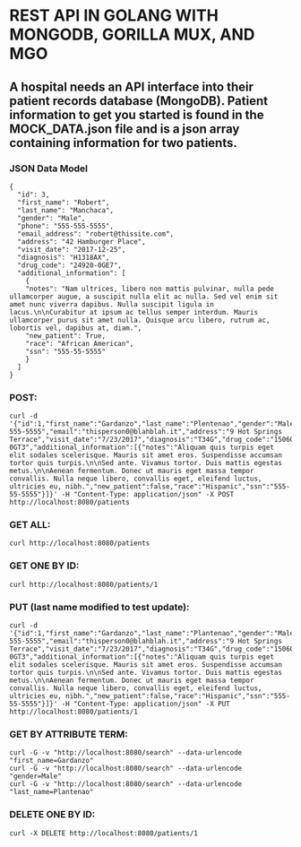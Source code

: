 # REST API IN GOLANG WITH MONGODB, GORILLA MUX, AND MGO

## A hospital needs an API interface into their patient records database (MongoDB). Patient information to get you started is found in the MOCK_DATA.json file and is a json array containing information for two patients.

### JSON Data Model
```
{
  "id": 3,
  "first_name": "Robert",
  "last_name": "Manchaca",
  "gender": "Male",
  "phone": "555-555-5555",
  "email_address": "robert@thissite.com",
  "address": "42 Hamburger Place",
  "visit_date": "2017-12-25",
  "diagnosis": "H1318AX",
  "drug_code": "24920-0GE7",
  "additional_information": [
    {
    "notes": "Nam ultrices, libero non mattis pulvinar, nulla pede ullamcorper augue, a suscipit nulla elit ac nulla. Sed vel enim sit amet nunc viverra dapibus. Nulla suscipit ligula in lacus.\n\nCurabitur at ipsum ac tellus semper interdum. Mauris ullamcorper purus sit amet nulla. Quisque arcu libero, rutrum ac, lobortis vel, dapibus at, diam.",
    "new_patient": True,
    "race": "African American",
    "ssn": "555-55-5555"
    }
  ]
}
```

### POST:
```
curl -d '{"id":1,"first_name":"Gardanzo","last_name":"Plentenao","gender":"Male","phone_number":"555-555-5555","email":"thisperson0@blahblah.it","address":"9 Hot Springs Terrace","visit_date":"7/23/2017","diagnosis":"T34G","drug_code":"15060-0GT3","additional_information":[{"notes":"Aliquam quis turpis eget elit sodales scelerisque. Mauris sit amet eros. Suspendisse accumsan tortor quis turpis.\n\nSed ante. Vivamus tortor. Duis mattis egestas metus.\n\nAenean fermentum. Donec ut mauris eget massa tempor convallis. Nulla neque libero, convallis eget, eleifend luctus, ultricies eu, nibh.","new_patient":false,"race":"Hispanic","ssn":"555-55-5555"}]}' -H "Content-Type: application/json" -X POST http://localhost:8080/patients
```

### GET ALL:
```
curl http://localhost:8080/patients
```

### GET ONE BY ID:
```
curl http://localhost:8080/patients/1
```

### PUT (last name modified to test update):
```
curl -d '{"id":1,"first_name":"Gardanzo","last_name":"Plantenao","gender":"Male","phone_number":"555-555-5555","email":"thisperson0@blahblah.it","address":"9 Hot Springs Terrace","visit_date":"7/23/2017","diagnosis":"T34G","drug_code":"15060-0GT3","additional_information":[{"notes":"Aliquam quis turpis eget elit sodales scelerisque. Mauris sit amet eros. Suspendisse accumsan tortor quis turpis.\n\nSed ante. Vivamus tortor. Duis mattis egestas metus.\n\nAenean fermentum. Donec ut mauris eget massa tempor convallis. Nulla neque libero, convallis eget, eleifend luctus, ultricies eu, nibh.","new_patient":false,"race":"Hispanic","ssn":"555-55-5555"}]}' -H "Content-Type: application/json" -X PUT http://localhost:8080/patients/1
```

### GET BY ATTRIBUTE TERM:
```
curl -G -v "http://localhost:8080/search" --data-urlencode "first_name=Gardanzo"
curl -G -v "http://localhost:8080/search" --data-urlencode "gender=Male"
curl -G -v "http://localhost:8080/search" --data-urlencode "last_name=Plantenao"
```

### DELETE ONE BY ID:
```
curl -X DELETE http://localhost:8080/patients/1
```